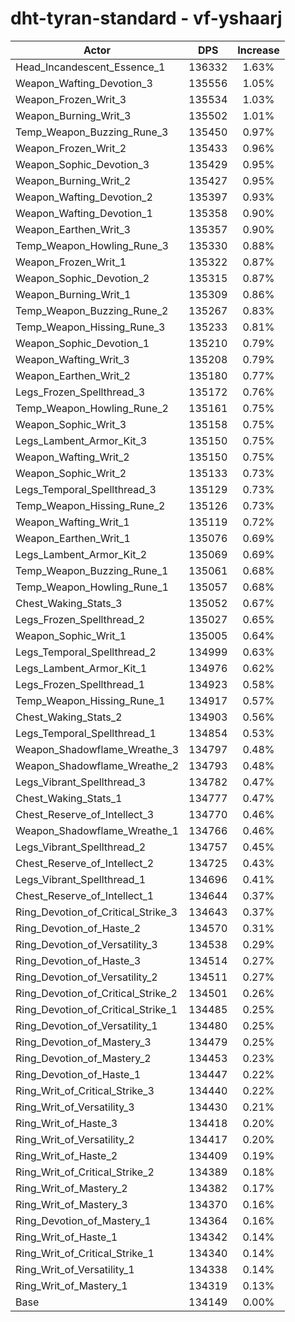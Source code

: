 # dht-tyran-standard - vf-yshaarj
| Actor | DPS | Increase |
|---|:---:|:---:|
|Head_Incandescent_Essence_1|136332|1.63%|
|Weapon_Wafting_Devotion_3|135556|1.05%|
|Weapon_Frozen_Writ_3|135534|1.03%|
|Weapon_Burning_Writ_3|135502|1.01%|
|Temp_Weapon_Buzzing_Rune_3|135450|0.97%|
|Weapon_Frozen_Writ_2|135433|0.96%|
|Weapon_Sophic_Devotion_3|135429|0.95%|
|Weapon_Burning_Writ_2|135427|0.95%|
|Weapon_Wafting_Devotion_2|135397|0.93%|
|Weapon_Wafting_Devotion_1|135358|0.90%|
|Weapon_Earthen_Writ_3|135357|0.90%|
|Temp_Weapon_Howling_Rune_3|135330|0.88%|
|Weapon_Frozen_Writ_1|135322|0.87%|
|Weapon_Sophic_Devotion_2|135315|0.87%|
|Weapon_Burning_Writ_1|135309|0.86%|
|Temp_Weapon_Buzzing_Rune_2|135267|0.83%|
|Temp_Weapon_Hissing_Rune_3|135233|0.81%|
|Weapon_Sophic_Devotion_1|135210|0.79%|
|Weapon_Wafting_Writ_3|135208|0.79%|
|Weapon_Earthen_Writ_2|135180|0.77%|
|Legs_Frozen_Spellthread_3|135172|0.76%|
|Temp_Weapon_Howling_Rune_2|135161|0.75%|
|Weapon_Sophic_Writ_3|135158|0.75%|
|Legs_Lambent_Armor_Kit_3|135150|0.75%|
|Weapon_Wafting_Writ_2|135150|0.75%|
|Weapon_Sophic_Writ_2|135133|0.73%|
|Legs_Temporal_Spellthread_3|135129|0.73%|
|Temp_Weapon_Hissing_Rune_2|135126|0.73%|
|Weapon_Wafting_Writ_1|135119|0.72%|
|Weapon_Earthen_Writ_1|135076|0.69%|
|Legs_Lambent_Armor_Kit_2|135069|0.69%|
|Temp_Weapon_Buzzing_Rune_1|135061|0.68%|
|Temp_Weapon_Howling_Rune_1|135057|0.68%|
|Chest_Waking_Stats_3|135052|0.67%|
|Legs_Frozen_Spellthread_2|135027|0.65%|
|Weapon_Sophic_Writ_1|135005|0.64%|
|Legs_Temporal_Spellthread_2|134999|0.63%|
|Legs_Lambent_Armor_Kit_1|134976|0.62%|
|Legs_Frozen_Spellthread_1|134923|0.58%|
|Temp_Weapon_Hissing_Rune_1|134917|0.57%|
|Chest_Waking_Stats_2|134903|0.56%|
|Legs_Temporal_Spellthread_1|134854|0.53%|
|Weapon_Shadowflame_Wreathe_3|134797|0.48%|
|Weapon_Shadowflame_Wreathe_2|134793|0.48%|
|Legs_Vibrant_Spellthread_3|134782|0.47%|
|Chest_Waking_Stats_1|134777|0.47%|
|Chest_Reserve_of_Intellect_3|134770|0.46%|
|Weapon_Shadowflame_Wreathe_1|134766|0.46%|
|Legs_Vibrant_Spellthread_2|134757|0.45%|
|Chest_Reserve_of_Intellect_2|134725|0.43%|
|Legs_Vibrant_Spellthread_1|134696|0.41%|
|Chest_Reserve_of_Intellect_1|134644|0.37%|
|Ring_Devotion_of_Critical_Strike_3|134643|0.37%|
|Ring_Devotion_of_Haste_2|134570|0.31%|
|Ring_Devotion_of_Versatility_3|134538|0.29%|
|Ring_Devotion_of_Haste_3|134514|0.27%|
|Ring_Devotion_of_Versatility_2|134511|0.27%|
|Ring_Devotion_of_Critical_Strike_2|134501|0.26%|
|Ring_Devotion_of_Critical_Strike_1|134485|0.25%|
|Ring_Devotion_of_Versatility_1|134480|0.25%|
|Ring_Devotion_of_Mastery_3|134479|0.25%|
|Ring_Devotion_of_Mastery_2|134453|0.23%|
|Ring_Devotion_of_Haste_1|134447|0.22%|
|Ring_Writ_of_Critical_Strike_3|134440|0.22%|
|Ring_Writ_of_Versatility_3|134430|0.21%|
|Ring_Writ_of_Haste_3|134418|0.20%|
|Ring_Writ_of_Versatility_2|134417|0.20%|
|Ring_Writ_of_Haste_2|134409|0.19%|
|Ring_Writ_of_Critical_Strike_2|134389|0.18%|
|Ring_Writ_of_Mastery_2|134382|0.17%|
|Ring_Writ_of_Mastery_3|134370|0.16%|
|Ring_Devotion_of_Mastery_1|134364|0.16%|
|Ring_Writ_of_Haste_1|134342|0.14%|
|Ring_Writ_of_Critical_Strike_1|134340|0.14%|
|Ring_Writ_of_Versatility_1|134338|0.14%|
|Ring_Writ_of_Mastery_1|134319|0.13%|
|Base|134149|0.00%|
